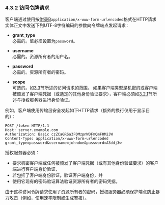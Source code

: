 ### 4.3.2 访问令牌请求

客户端通过使用按[附录B](../AppendixB/b.md)`application/x-www-form-urlencoded`格式在HTTP请求实体正文中发送下列UTF-8字符编码的参数向令牌端点发起请求：

-  **grant_type**    
  必需的。值必须设置为`password`。

-  **username**    
  必需的。资源所有者的用户名。

-  **password**    
  必需的。资源所有者的密码。

-  **scope**    
  可选的。如[3.3](../Section03/3.3.md)节所述的访问请求的范围。
如果客户端类型是机密的或客户端被颁发了客户端凭据（或选定的其他身份验证要求），客户端必须如[3.2.1]((../Section03/3.2.1.md))节所述与授权服务器进行身份验证。

例如，客户端使用传输层安全发起如下HTTP请求（额外的换行仅用于显示目的）：

    POST /token HTTP/1.1
    Host: server.example.com
    Authorization: Basic czZCaGRSa3F0MzpnWDFmQmF0M2JW
    Content-Type: application/x-www-form-urlencoded
    grant_type=password&username=johndoe&password=A3ddj3w
  
授权服务器必须：

- 要求机密客户端或任何被颁发了客户端凭据（或有其他身份验证要求）的客户端进行客户端身份验证，
- 若包括了客户端身份验证，验证客户端身份，并
- 使用它现有的密码验证算法验证资源所有者的密码凭据。

由于这种访问令牌请求使用了资源所有者的密码，授权服务器必须保护端点防止暴力攻击（例如，使用速率限制或生成警报）。 